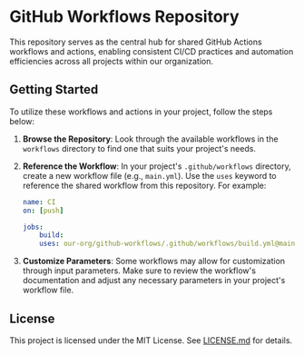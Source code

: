 # GitHub Workflows Repository

This repository serves as the central hub for shared GitHub Actions workflows and actions, enabling consistent CI/CD practices and automation efficiencies across all projects within our organization.

## Getting Started

To utilize these workflows and actions in your project, follow the steps below:

1. **Browse the Repository**: Look through the available workflows in the `workflows` directory to find one that suits your project's needs.
2. **Reference the Workflow**: In your project's `.github/workflows` directory, create a new workflow file (e.g., `main.yml`). Use the `uses` keyword to reference the shared workflow from this repository. For example:

    ```yaml
    name: CI
    on: [push]
    
    jobs:
        build:
        uses: our-org/github-workflows/.github/workflows/build.yml@main
    ```

3. **Customize Parameters**: Some workflows may allow for customization through input parameters. Make sure to review the workflow's documentation and adjust any necessary parameters in your project's workflow file.

## License

This project is licensed under the MIT License. See [LICENSE.md](LICENSE.md) for details.